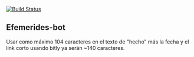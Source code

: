 [![Build Status](https://travis-ci.org/aniversarioperu/efemerides-bot.svg)](https://travis-ci.org/aniversarioperu/efemerides-bot)

## Efemerides-bot
Usar como máximo 104 caracteres en el texto de "hecho" más la fecha y el link
corto usando bitly ya serán ~140 caracteres.
